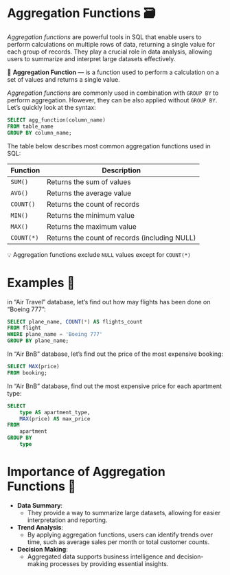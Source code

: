 # Aggregation Functions 🗃️

*Aggregation functions* are powerful tools in SQL that enable users to perform calculations on multiple rows of data, returning a single value for each group of records. They play a crucial role in data analysis, allowing users to summarize and interpret large datasets effectively. 

<aside>

📖 **Aggregation Function** — is a function used to perform a calculation on a set of values and returns a single value.

</aside>

*Aggregation functions* are commonly used in combination with `GROUP BY` to perform aggregation. However, they can be also applied without `GROUP BY`. Let’s quickly look at the syntax:

```sql
SELECT agg_function(column_name)
FROM table_name
GROUP BY column_name;
```

The table below describes most common aggregation functions used in SQL:

| **Function** | **Description** |
| --- | --- |
| `SUM()` | Returns the sum of values |
| `AVG()` | Returns the average value |
| `COUNT()` | Returns the count of records |
| `MIN()` | Returns the minimum value |
| `MAX()` | Returns the maximum value |
| `COUNT(*)` | Returns the count of records (including NULL) |

<aside>

💡 Aggregation functions exclude `NULL` values except for `COUNT(*)`

</aside>

# Examples 🧪

in “Air Travel” database, let’s find out how may flights has been done on “Boeing 777”:

```sql
SELECT plane_name, COUNT(*) AS flights_count
FROM flight
WHERE plane_name = 'Boeing 777'
GROUP BY plane_name;
```

In “Air BnB” database, let’s find out the price of the most expensive booking:

```sql
SELECT MAX(price)
FROM booking;
```

In “Air BnB” database, find out the most expensive price for each apartment type:

```sql
SELECT
    type AS apartment_type,
    MAX(price) AS max_price
FROM
    apartment
GROUP BY
    type
```

# Importance of Aggregation Functions 📌

- **Data Summary**:
    - They provide a way to summarize large datasets, allowing for easier interpretation and reporting.
- **Trend Analysis**:
    - By applying aggregation functions, users can identify trends over time, such as average sales per month or total customer counts.
- **Decision Making**:
    - Aggregated data supports business intelligence and decision-making processes by providing essential insights.